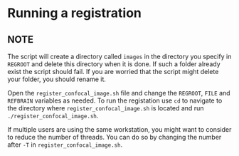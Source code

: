 Running a registration
======================

NOTE
----
The script will create a directory called `images` in the directory you specify in `REGROOT` and delete this directory when it is done.
If such a folder already exist the script should fail. If you are worried that the script might delete your folder, you should rename it.

Open the `register_confocal_image.sh` file and change the `REGROOT`, `FILE` and `REFBRAIN` variables as needed.
To run the registation use `cd` to navigate to the directory where `register_confocal_image.sh` is located and run `./register_confocal_image.sh`.

If multiple users are using the same workstation, you might want to consider to reduce the number of threads. You can do so by changing the number after `-T` in `register_confocal_image.sh`. 
